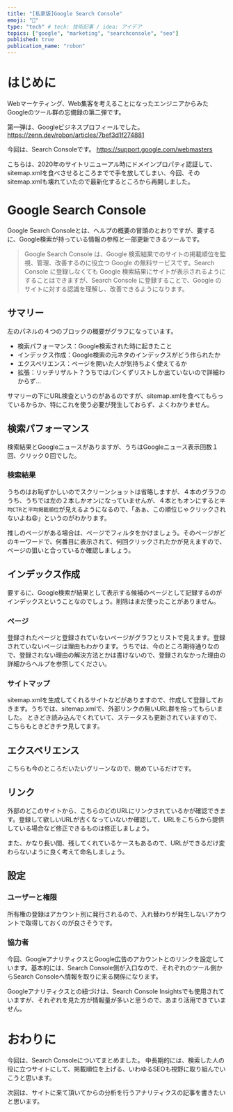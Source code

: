 ```yaml
---
title: "[私家版]Google Search Console"
emoji: "🌈"
type: "tech" # tech: 技術記事 / idea: アイデア
topics: ["google", "marketing", "searchconsole", "seo"]
published: true
publication_name: "robon"
---
```

# はじめに
Webマーケティング、Web集客を考えることになったエンジニアからみたGoogleのツール群の忘備録の第二弾です。

第一弾は、Googleビジネスプロフィールでした。
https://zenn.dev/robon/articles/7bef3d1f274881

今回は、Search Consoleです。
https://support.google.com/webmasters

こちらは、2020年のサイトリニューアル時にドメインプロパティ認証して、sitemap.xmlを食べさせるところまでで手を放してしまい、今回、そのsitemap.xmlも壊れていたので最新化するところから再開しました。

# Google Search Console
Google Search Consoleとは、ヘルプの概要の冒頭のとおりですが、要するに、Google検索が持っている情報の参照と一部更新できるツールです。

> Google Search Console は、Google 検索結果でのサイトの掲載順位を監視、管理、改善するのに役立つ Google の無料サービスです。Search Console に登録しなくても Google 検索結果にサイトが表示されるようにすることはできますが、Search Console に登録することで、Google のサイトに対する認識を理解し、改善できるようになります。

## サマリー
左のパネルの４つのブロックの概要がグラフになっています。
- 検索パフォーマンス：Google検索された時に起きたこと
- インデックス作成：Google検索の元ネタのインデックスがどう作られたか
- エクスペリエンス：ページを開いた人が気持ちよく使えてるか
- 拡張：リッチリザルト？うちではパンくずリストしか出ていないので詳細わからず…

サマリーの下にURL検査というのがあるのですが、sitemap.xmlを食べてもらっているからか、特にこれを使う必要が発生しておらず、よくわかりません。

## 検索パフォーマンス
検索結果とGoogleニュースがありますが、うちはGoogleニュース表示回数１回、クリック０回でした。

### 検索結果
うちのはお恥ずかしいのでスクリーンショットは省略しますが、４本のグラフのうち、うちでは左の２本しかオンになっていませんが、４本ともオンにすると`平均CTR`と`平均掲載順位`が見えるようになるので、「あぁ、この順位じゃクリックされないよね😩」というのがわかります。

推しのページがある場合は、ページでフィルタをかけましょう。そのページがどのキーワードで、何番目に表示されて、何回クリックされたかが見えますので、ページの狙いと合っているか確認しましょう。

## インデックス作成
要するに、Google検索が結果として表示する候補のページとして記録するのがインデックスということなのでしょう。削除はまだ使ったことがありません。

### ページ
登録されたページと登録されていないページがグラフとリストで見えます。登録されていないページは理由もわかります。うちでは、今のところ期待通りなので、登録されない理由の解決方法とかは書けないので、登録されなかった理由の詳細からヘルプを参照してください。

### サイトマップ
sitemap.xmlを生成してくれるサイトなどがありますので、作成して登録しておきます。うちでは、sitemap.xmlで、外部リンクの無いURL群を拾ってもらいました。
ときどき読み込んでくれていて、ステータスも更新されていますので、こちらもときどきチラ見してます。

## エクスペリエンス
こちらも今のところだいたいグリーンなので、眺めているだけです。

## リンク
外部のどこのサイトから、こちらのどのURLにリンクされているかが確認できます。登録して欲しいURLが古くなっていないか確認して、URLをこちらから提供している場合など修正できるものは修正しましょう。

また、かなり長い間、残してくれているケースもあるので、URLができるだけ変わらないように良く考えて命名しましょう。

## 設定
### ユーザーと権限
所有権の登録はアカウント別に発行されるので、入れ替わりが発生しないアカウントで取得しておくのが良さそうです。

### 協力者
今回、GoogleアナリティクスとGoogle広告のアカウントとのリンクを設定しています。基本的には、Search Console側が入口なので、それぞれのツール側からSearch Consoleへ情報を取りに来る関係になります。

Googleアナリティクスとの紐づけは、Search Console Insightsでも使用されていますが、それぞれを見た方が情報量が多いと思うので、あまり活用できていません。

# おわりに
今回は、Search Consoleについてまとめました。
中長期的には、検索した人の役に立つサイトにして、掲載順位を上げる、いわゆるSEOも視野に取り組んでいこうと思います。

次回は、サイトに来て頂いてからの分析を行うアナリティクスの記事を書きたいと思います。
